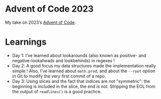 # Advent of Code 2023

My take on 2023’s [Advent of Code](https://adventofcode.com/2023/).

# Learnings

- Day 1: I’ve learned about lookarounds (also known as positive- and negative-lookaheads and lookbehinds) in regexes !
- Day 2: A good focus my data structures made the implementation really simple ! Also, I've learned about `math.prod`, and about the `--root` option in Git to modify the very first commit of a repo.
- Day 3: Using slices and the fact that indices are not "symmetric": the beginning is included in the slice, the end is not. Stripping the EOL from the output of `readlines()` is a good practice.
